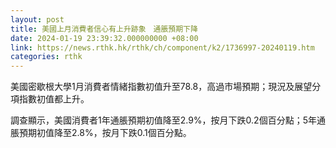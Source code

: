 ```yaml
---
layout: post
title: 美國上月消費者信心有上升跡象　通脹預期下降
date: 2024-01-19 23:39:32.000000000 +08:00
link: https://news.rthk.hk/rthk/ch/component/k2/1736997-20240119.htm
categories: rthk
---
```


美國密歇根大學1月消費者情緒指數初值升至78.8，高過市場預期；現況及展望分項指數初值都上升。

調查顯示，美國消費者1年通脹預期初值降至2.9%，按月下跌0.2個百分點；5年通脹預期初值降至2.8%，按月下跌0.1個百分點。
